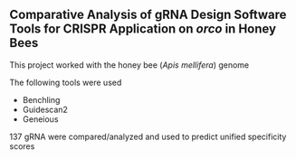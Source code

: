 ## Comparative Analysis of gRNA Design Software Tools for CRISPR Application on *orco* in Honey Bees


This project worked with the honey bee (*Apis mellifera*) genome 

The following tools were used
- Benchling
- Guidescan2
- Geneious 

137 gRNA were compared/analyzed and used to predict unified specificity scores
